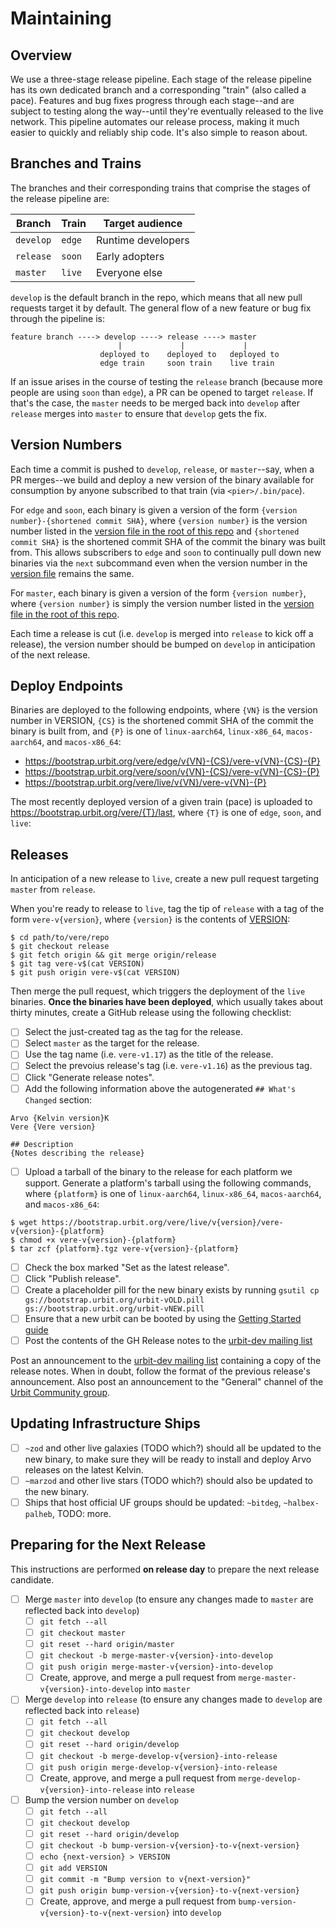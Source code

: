 # Maintaining

## Overview

We use a three-stage release pipeline. Each stage of the release pipeline has
its own dedicated branch and a corresponding "train" (also called a pace).
Features and bug fixes progress through each stage--and are subject to testing
along the way--until they're eventually released to the live network. This
pipeline automates our release process, making it much easier to quickly and
reliably ship code. It's also simple to reason about.

## Branches and Trains

The branches and their corresponding trains that comprise the stages of the
release pipeline are:

| Branch    | Train  | Target audience    |
|-----------|--------|--------------------|
| `develop` | `edge` | Runtime developers |
| `release` | `soon` | Early adopters     |
| `master`  | `live` | Everyone else      |

`develop` is the default branch in the repo, which means that all new pull
requests target it by default. The general flow of a new feature or bug fix
through the pipeline is:

```console
feature branch ----> develop ----> release ----> master
                        |             |             |
                    deployed to    deployed to   deployed to
                    edge train     soon train    live train
```

If an issue arises in the course of testing the `release` branch (because more
people are using `soon` than `edge`), a PR can be opened to target `release`.
If that's the case, the `master` needs to be merged back into `develop` after
`release` merges into `master` to ensure that `develop` gets the fix.

## Version Numbers

Each time a commit is pushed to `develop`, `release`, or `master`--say, when a
PR merges--we build and deploy a new version of the binary available for
consumption by anyone subscribed to that train (via `<pier>/.bin/pace`).

For `edge` and `soon`, each binary is given a version of the form
`{version number}-{shortened commit SHA}`, where `{version number}` is the
version number listed in the [version file in the root of this repo][version]
and `{shortened commit SHA}` is the shortened commit SHA of the commit the
binary was built from. This allows subscribers to `edge` and `soon` to
continually pull down new binaries via the `next` subcommand even when the
version number in the [version file][version] remains the same.

For `master`, each binary is given a version of the form `{version number}`,
where `{version number}` is simply the version number listed in the
[version file in the root of this repo][version].

Each time a release is cut (i.e. `develop` is merged into `release` to kick off
a release), the version number should be bumped on `develop` in anticipation of
the next release.

## Deploy Endpoints

Binaries are deployed to the following endpoints, where `{VN}` is the version
number in VERSION, `{CS}` is the shortened commit SHA of the commit the binary
is built from, and `{P}` is one of `linux-aarch64`, `linux-x86_64`,
`macos-aarch64`, and `macos-x86_64`:

- https://bootstrap.urbit.org/vere/edge/v{VN}-{CS}/vere-v{VN}-{CS}-{P}
- https://bootstrap.urbit.org/vere/soon/v{VN}-{CS}/vere-v{VN}-{CS}-{P}
- https://bootstrap.urbit.org/vere/live/v{VN}/vere-v{VN}-{P}

The most recently deployed version of a given train (pace) is uploaded to
https://bootstrap.urbit.org/vere/{T}/last, where `{T}` is one of `edge`, `soon`,
and `live`:

## Releases

In anticipation of a new release to `live`, create a new pull request
targeting `master` from `release`.

When you're ready to release to `live`, tag the tip of `release` with a tag of
the form `vere-v{version}`, where `{version}` is the contents of
[VERSION][version]:
```console
$ cd path/to/vere/repo
$ git checkout release
$ git fetch origin && git merge origin/release
$ git tag vere-v$(cat VERSION)
$ git push origin vere-v$(cat VERSION)
```

Then merge the pull request, which triggers the deployment of the `live`
binaries. **Once the binaries have been deployed**, which usually takes about
thirty minutes, create a GitHub release using the following checklist:

- [ ] Select the just-created tag as the tag for the release.
- [ ] Select `master` as the target for the release.
- [ ] Use the tag name (i.e. `vere-v1.17`) as the title of the release.
- [ ] Select the prevoius release's tag (i.e. `vere-v1.16`) as the previous tag.
- [ ] Click "Generate release notes".
- [ ] Add the following information above the autogenerated `## What's Changed`
      section:
```text
Arvo {Kelvin version}K
Vere {Vere version}

## Description
{Notes describing the release}
```
- [ ] Upload a tarball of the binary to the release for each platform we
      support. Generate a platform's tarball using the following commands, where
      `{platform}` is one of `linux-aarch64`, `linux-x86_64`, `macos-aarch64`,
      and `macos-x86_64`:
```console
$ wget https://bootstrap.urbit.org/vere/live/v{version}/vere-v{version}-{platform}
$ chmod +x vere-v{version}-{platform}
$ tar zcf {platform}.tgz vere-v{version}-{platform}
```
- [ ] Check the box marked "Set as the latest release".
- [ ] Click "Publish release".
- [ ] Create a placeholder pill for the new binary exists by running `gsutil cp gs://bootstrap.urbit.org/urbit-vOLD.pill gs://bootstrap.urbit.org/urbit-vNEW.pill`
- [ ] Ensure that a new urbit can be booted by using the [Getting Started guide](https://urbit.org/getting-started/cli)
- [ ] Post the contents of the GH Release notes to the [urbit-dev mailing list](https://groups.google.com/a/urbit.org/g/dev)

Post an announcement to the [urbit-dev mailing
list][urbit-dev] containing a copy of the release notes. When in doubt, follow
the format of the previous release's announcement. Also post an announcement to
the "General" channel of the [Urbit Community group][urbit-community].

[urbit-community]: https://urbit.org/groups/~bitbet-bolbel/urbit-community
[urbit-dev]: https://groups.google.com/a/urbit.org/g/dev
[version]: https://github.com/urbit/vere/tree/develop/VERSION

## Updating Infrastructure Ships

- [ ] `~zod` and other live galaxies (TODO which?) should all be updated to the new binary, to make sure they will be ready to install and deploy Arvo releases on the latest Kelvin.
- [ ] `~marzod` and other live stars (TODO which?) should also be updated to the new binary.
- [ ] Ships that host official UF groups should be updated: `~bitdeg`, `~halbex-palheb`, TODO: more.

## Preparing for the Next Release

This instructions are performed **on release day** to prepare the next release candidate.

- [ ] Merge `master` into `develop` (to ensure any changes made to `master` are reflected back into `develop`)
  - [ ] `git fetch --all`
  - [ ] `git checkout master`
  - [ ] `git reset --hard origin/master`
  - [ ] `git checkout -b merge-master-v{version}-into-develop`
  - [ ] `git push origin merge-master-v{version}-into-develop`
  - [ ] Create, approve, and merge a pull request from `merge-master-v{version}-into-develop` into `master`
- [ ] Merge `develop` into `release` (to ensure any changes made to `develop` are reflected back into `release`)
  - [ ] `git fetch --all`
  - [ ] `git checkout develop`
  - [ ] `git reset --hard origin/develop`
  - [ ] `git checkout -b merge-develop-v{version}-into-release`
  - [ ] `git push origin merge-develop-v{version}-into-release`
  - [ ] Create, approve, and merge a pull request from `merge-develop-v{version}-into-release` into `release`
- [ ] Bump the version number on `develop`
  - [ ] `git fetch --all`
  - [ ] `git checkout develop`
  - [ ] `git reset --hard origin/develop`
  - [ ] `git checkout -b bump-version-v{version}-to-v{next-version}`
  - [ ] `echo {next-version} > VERSION`
  - [ ] `git add VERSION`
  - [ ] `git commit -m "Bump version to v{next-version}"`
  - [ ] `git push origin bump-version-v{version}-to-v{next-version}`
  - [ ] Create, approve, and merge a pull request from `bump-version-v{version}-to-v{next-version}` into `develop`
